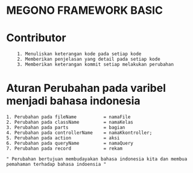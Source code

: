 # MEGONO FRAMEWORK BASIC
# Contributor
		1. Menuliskan keterangan kode pada setiap kode
		2. Memberikan penjelasan yang detail pada setiap kode
		3. Memberikan keterangan kommit setiap melakukan perubahan
		
# Aturan Perubahan pada varibel menjadi bahasa indonesia
	1. Perubahan pada fileName 			= namaFile
	2. Perubahan pada className 		= namaKelas
	3. Perubahan pada parts 			= bagian
	4. Perubahan pada controllerName 	= namaKkontroller;
	5. Perubahan pada action 			= aksi
	6. Perubahan pada queryName			= namaQuery
	7. Perubahan pada record			= rekam
	
	" Perubahan bertujuan membudayakan bahasa indonesia kita dan membua pemahaman terhadap bahasa indoensia "

	
